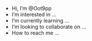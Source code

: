-  Hi, I’m @Oot9pp
-  I’m interested in ...
-  I’m currently learning ...
-  I’m looking to collaborate on ...
-  How to reach me ...

<!---
Oot9pp/Oot9pp is a  special  repository because its `README.md` (this file) appears on your GitHub profile.
You can click the Preview link to take a look at your changes.
--->
